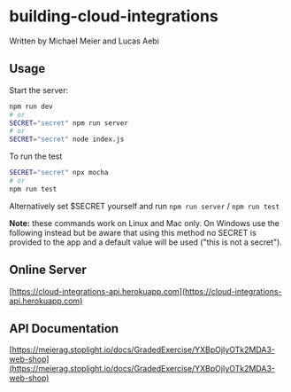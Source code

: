 # building-cloud-integrations

Written by Michael Meier and Lucas Aebi 


## Usage

Start the server:

```bash
npm run dev
# or
SECRET="secret" npm run server
# or
SECRET="secret" node index.js
```

To run the test
```bash
SECRET="secret" npx mocha
# or 
npm run test
```

Alternatively set $SECRET yourself and run `npm run server` / `npm run test`

**Note:** these commands work on Linux and Mac only. On Windows use the following instead 
but be aware that using this method no SECRET is provided to the app and a default value 
will be used ("this is not a secret").  

## Online Server

[https://cloud-integrations-api.herokuapp.com](https://cloud-integrations-api.herokuapp.com)

## API Documentation

[https://meierag.stoplight.io/docs/GradedExercise/YXBpOjIyOTk2MDA3-web-shop](https://meierag.stoplight.io/docs/GradedExercise/YXBpOjIyOTk2MDA3-web-shop)
